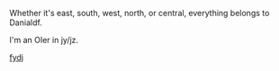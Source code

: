
Whether it's east, south, west, north, or central, everything belongs to Danialdf.

I'm an OIer in jy/jz.

[fydj](https://www.luogu.com.cn/user/793777)
